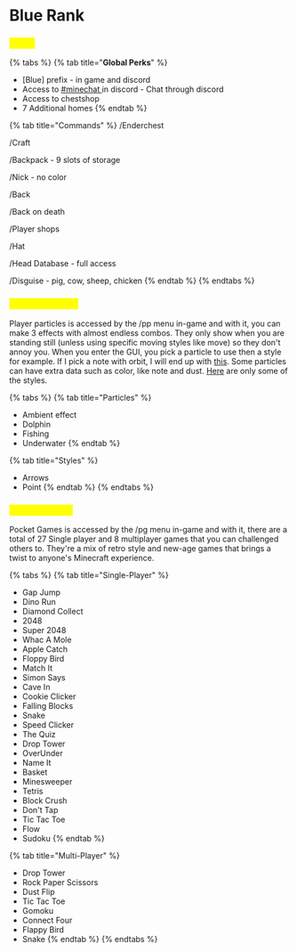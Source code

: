 # Blue Rank

### <mark style="color:yellow;">Perks</mark>

{% tabs %}
{% tab title="**Global Perks**" %}
* \[Blue] prefix -  in game and discord
* Access to [#minechat ](https://discord.gg/DcVvbkh) in discord - Chat through discord
* Access to chestshop&#x20;
* 7 Additional homes
{% endtab %}

{% tab title="Commands" %}
/Enderchest

/Craft

/Backpack - 9 slots of storage

/Nick - no color

/Back

/Back on death

/Player shops

/Hat

/Head Database - full access

/Disguise - pig, cow, sheep, chicken
{% endtab %}
{% endtabs %}

### <mark style="color:yellow;">Player Particles</mark>

Player particles is accessed by the /pp menu in-game and with it, you can make 3 effects with almost endless combos. They only show when you are standing still (unless using specific moving styles like move) so they don't annoy you. When you enter the GUI, you pick a particle to use then a style for example. If I pick a note with orbit, I will end up with [this](http://m/). Some particles can have extra data such as color, like note and dust. [Here](http://m/) are only some of the styles.

{% tabs %}
{% tab title="Particles" %}
* Ambient effect
* Dolphin
* Fishing
* Underwater
{% endtab %}

{% tab title="Styles" %}
* Arrows
* Point
{% endtab %}
{% endtabs %}

### <mark style="color:yellow;">Pocket Games</mark>

Pocket Games is accessed by the /pg menu in-game and with it, there are a total of 27 Single player and 8 multiplayer games that you can challenged others to. They're a mix of retro style and new-age games that brings a twist to anyone's Minecraft experience.

{% tabs %}
{% tab title="Single-Player" %}
* Gap Jump
* Dino Run
* Diamond Collect
* 2048
* Super 2048
* Whac A Mole
* Apple Catch
* Floppy Bird
* Match It
* Simon Says
* Cave In
* Cookie Clicker
* Falling Blocks
* Snake
* Speed Clicker
* The Quiz
* Drop Tower
* OverUnder
* Name It
* Basket
* Minesweeper
* Tetris
* Block Crush
* Don't Tap
* Tic Tac Toe
* Flow
* Sudoku
{% endtab %}

{% tab title="Multi-Player" %}
* Drop Tower
* Rock Paper Scissors
* Dust Flip
* Tic Tac Toe
* Gomoku
* Connect Four
* Flappy Bird
* Snake
{% endtab %}
{% endtabs %}
